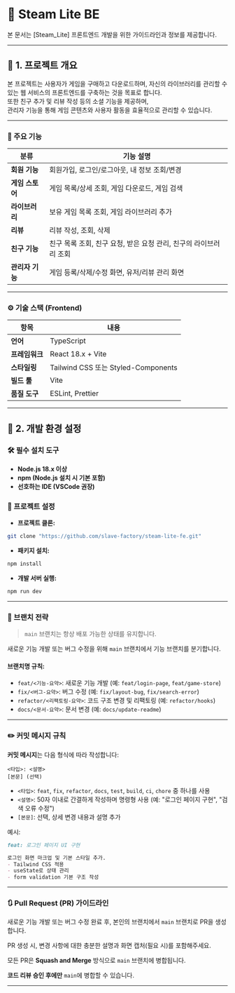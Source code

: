 # 🚀 Steam Lite BE

본 문서는 [Steam_Lite] 프론트엔드 개발을 위한 가이드라인과 정보를 제공합니다.

---

## 📌 1. 프로젝트 개요

본 프로젝트는 사용자가 게임을 구매하고 다운로드하며, 자신의 라이브러리를 관리할 수 있는 웹 서비스의 프론트엔드를 구축하는 것을 목표로 합니다.  
또한 친구 추가 및 리뷰 작성 등의 소셜 기능을 제공하며,  
관리자 기능을 통해 게임 콘텐츠와 사용자 활동을 효율적으로 관리할 수 있습니다.

---

### 🧩 주요 기능

| 분류         | 기능 설명                                   |
|--------------|---------------------------------------------|
| **회원 기능**   | 회원가입, 로그인/로그아웃, 내 정보 조회/변경 |
| **게임 스토어** | 게임 목록/상세 조회, 게임 다운로드, 게임 검색 |
| **라이브러리**  | 보유 게임 목록 조회, 게임 라이브러리 추가     |
| **리뷰**       | 리뷰 작성, 조회, 삭제                         |
| **친구 기능**   | 친구 목록 조회, 친구 요청, 받은 요청 관리, 친구의 라이브러리 조회 |
| **관리자 기능** | 게임 등록/삭제/수정 화면, 유저/리뷰 관리 화면 |

---

### ⚙️ 기술 스택 (Frontend)

| 항목         | 내용                          |
|--------------|-------------------------------|
| **언어**       | TypeScript                    |
| **프레임워크**   | React 18.x + Vite             |
| **스타일링**     | Tailwind CSS 또는 Styled-Components |
| **빌드 툴**     | Vite                          |
| **품질 도구**    | ESLint, Prettier              |

---

## 📌 2. 개발 환경 설정

### 🛠️ 필수 설치 도구
- **Node.js 18.x 이상**
- **npm (Node.js 설치 시 기본 포함)**
- **선호하는 IDE (VSCode 권장)**

### 💾 프로젝트 설정
- **프로젝트 클론:**
```bash
git clone "https://github.com/slave-factory/steam-lite-fe.git"
```

- **패키지 설치:**
```bash
npm install
```

- **개발 서버 실행:**
```bash
npm run dev
```

---

### 🌿 브랜치 전략

> `main` 브랜치는 항상 배포 가능한 상태를 유지합니다.

새로운 기능 개발 또는 버그 수정을 위해 `main` 브랜치에서 기능 브랜치를 분기합니다.

#### 브랜치명 규칙:
- `feat/<기능-요약>`: 새로운 기능 개발 (예: `feat/login-page`, `feat/game-store`)
- `fix/<버그-요약>`: 버그 수정 (예: `fix/layout-bug`, `fix/search-error`)
- `refactor/<리팩토링-요약>`: 코드 구조 변경 및 리팩토링 (예: `refactor/hooks`)
- `docs/<문서-요약>`: 문서 변경 (예: `docs/update-readme`)

---

### ✏️ 커밋 메시지 규칙

**커밋 메시지**는 다음 형식에 따라 작성합니다:

```
<타입>: <설명>
[본문] (선택)
```

- `<타입>`: `feat`, `fix`, `refactor`, `docs`, `test`, `build`, `ci`, `chore` 중 하나를 사용
- `<설명>`: 50자 이내로 간결하게 작성하며 명령형 사용 (예: "로그인 페이지 구현", "검색 오류 수정")
- `[본문]`: 선택, 상세 변경 내용과 설명 추가

예시:
```markdown
feat: 로그인 페이지 UI 구현

로그인 화면 마크업 및 기본 스타일 추가.
- Tailwind CSS 적용
- useState로 상태 관리
- form validation 기본 구조 작성
```

---

### 🔃 Pull Request (PR) 가이드라인

새로운 기능 개발 또는 버그 수정 완료 후, 본인의 브랜치에서 `main` 브랜치로 PR을 생성합니다.

PR 생성 시, 변경 사항에 대한 충분한 설명과 화면 캡처(필요 시)를 포함해주세요.

모든 PR은 **Squash and Merge** 방식으로 `main` 브랜치에 병합됩니다.

**코드 리뷰 승인 후에만** `main`에 병합할 수 있습니다.

---